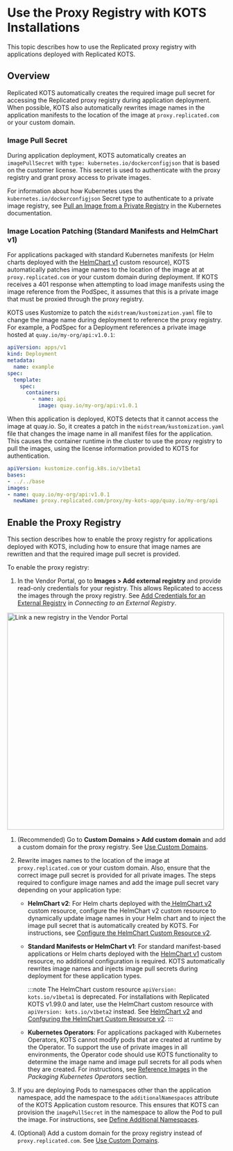 # Use the Proxy Registry with KOTS Installations

This topic describes how to use the Replicated proxy registry with applications deployed with Replicated KOTS.

## Overview

Replicated KOTS automatically creates the required image pull secret for accessing the Replicated proxy registry during application deployment. When possible, KOTS also automatically rewrites image names in the application manifests to the location of the image at `proxy.replicated.com` or your custom domain.  

### Image Pull Secret

During application deployment, KOTS automatically creates an `imagePullSecret` with `type: kubernetes.io/dockerconfigjson` that is based on the customer license. This secret is used to authenticate with the proxy registry and grant proxy access to private images.

For information about how Kubernetes uses the `kubernetes.io/dockerconfigjson` Secret type to authenticate to a private image registry, see [Pull an Image from a Private Registry](https://kubernetes.io/docs/tasks/configure-pod-container/pull-image-private-registry/) in the Kubernetes documentation.

### Image Location Patching (Standard Manifests and HelmChart v1)

For applications packaged with standard Kubernetes manifests (or Helm charts deployed with the [HelmChart v1](/reference/custom-resource-helmchart) custom resource), KOTS automatically patches image names to the location of the image at at `proxy.replicated.com` or your custom domain during deployment. If KOTS receives a 401 response when attempting to load image manifests using the image reference from the PodSpec, it assumes that this is a private image that must be proxied through the proxy registry.

KOTS uses Kustomize to patch the `midstream/kustomization.yaml` file to change the image name during deployment to reference the proxy registry. For example, a PodSpec for a Deployment references a private image hosted at `quay.io/my-org/api:v1.0.1`:

```yaml
apiVersion: apps/v1
kind: Deployment
metadata:
  name: example
spec:
  template:
    spec:
      containers:
        - name: api
          image: quay.io/my-org/api:v1.0.1
```

When this application is deployed, KOTS detects that it cannot access
the image at quay.io. So, it creates a patch in the `midstream/kustomization.yaml`
file that changes the image name in all manifest files for the application. This causes the container runtime in the cluster to use the proxy registry to pull the images, using the license information provided to KOTS for authentication.

```yaml
apiVersion: kustomize.config.k8s.io/v1beta1
bases:
- ../../base
images:
- name: quay.io/my-org/api:v1.0.1
  newName: proxy.replicated.com/proxy/my-kots-app/quay.io/my-org/api
```

## Enable the Proxy Registry

This section describes how to enable the proxy registry for applications deployed with KOTS, including how to ensure that image names are rewritten and that the required image pull secret is provided.

To enable the proxy registry:

1. In the Vendor Portal, go to **Images > Add external registry** and provide read-only credentials for your registry. This allows Replicated to access the images through the proxy registry. See [Add Credentials for an External Registry](packaging-private-images#add-credentials-for-an-external-registry) in _Connecting to an External Registry_.

<img alt="Link a new registry in the Vendor Portal" src="../images/add-external-registry.png" width="500"/>

1. (Recommended) Go to **Custom Domains > Add custom domain** and add a custom domain for the proxy registry. See [Use Custom Domains](custom-domains-using).

1. Rewrite images names to the location of the image at `proxy.replicated.com` or your custom domain. Also, ensure that the correct image pull secret is provided for all private images. The steps required to configure image names and add the image pull secret vary depending on your application type:

    * **HelmChart v2**: For Helm charts deployed with the[ HelmChart v2](/reference/custom-resource-helmchart-v2) custom resource, configure the HelmChart v2 custom resource to dynamically update image names in your Helm chart and to inject the image pull secret that is automatically created by KOTS. For instructions, see [Configure the HelmChart Custom Resource v2](/vendor/helm-native-v2-using).

    * **Standard Manifests or HelmChart v1**: For standard manifest-based applications or Helm charts deployed with the [HelmChart v1](/reference/custom-resource-helmchart) custom resource, no additional configuration is required. KOTS automatically rewrites image names and injects image pull secrets during deployment for these application types.

        :::note
        The HelmChart custom resource `apiVersion: kots.io/v1beta1` is deprecated. For installations with Replicated KOTS v1.99.0 and later, use the HelmChart custom resource with `apiVersion: kots.io/v1beta2` instead. See [HelmChart v2](/reference/custom-resource-helmchart-v2) and [Confguring the HelmChart Custom Resource v2](/vendor/helm-native-v2-using).
        :::

    * **Kubernetes Operators**: For applications packaged with Kubernetes Operators, KOTS cannot modify pods that are created at runtime by the Operator. To support the use of private images in all environments, the Operator code should use KOTS functionality to determine the image name and image pull secrets for all pods when they are created. For instructions, see [Reference Images](/vendor/operator-referencing-images) in the _Packaging Kubernetes Operators_ section.

1. If you are deploying Pods to namespaces other than the application namespace, add the namespace to the `additionalNamespaces` attribute of the KOTS Application custom resource. This ensures that KOTS can provision the `imagePullSecret` in the namespace to allow the Pod to pull the image. For instructions, see [Define Additional Namespaces](operator-defining-additional-namespaces).

1. (Optional) Add a custom domain for the proxy registry instead of `proxy.replicated.com`. See [Use Custom Domains](custom-domains-using).